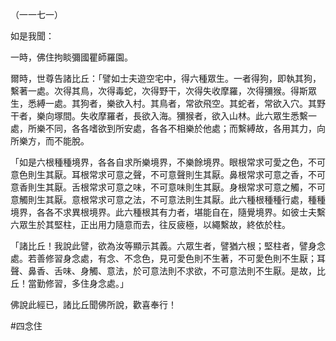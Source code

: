 （一一七一）

如是我聞：

一時，佛住拘睒彌國瞿師羅園。

爾時，世尊告諸比丘：「譬如士夫遊空宅中，得六種眾生。一者得狗，即執其狗，繫著一處。次得其鳥，次得毒蛇，次得野干，次得失收摩羅，次得獼猴。得斯眾生，悉縛一處。其狗者，樂欲入村。其鳥者，常欲飛空。其蛇者，常欲入穴。其野干者，樂向塚間。失收摩羅者，長欲入海。獼猴者，欲入山林。此六眾生悉繫一處，所樂不同，各各嗜欲到所安處，各各不相樂於他處；而繫縛故，各用其力，向所樂方，而不能脫。

「如是六根種種境界，各各自求所樂境界，不樂餘境界。眼根常求可愛之色，不可意色則生其厭。耳根常求可意之聲，不可意聲則生其厭。鼻根常求可意之香，不可意香則生其厭。舌根常求可意之味，不可意味則生其厭。身根常求可意之觸，不可意觸則生其厭。意根常求可意之法，不可意法則生其厭。此六種根種種行處，種種境界，各各不求異根境界。此六種根其有力者，堪能自在，隨覺境界。如彼士夫繫六眾生於其堅柱，正出用力隨意而去，往反疲極，以繩繫故，終依於柱。

「諸比丘！我說此譬，欲為汝等顯示其義。六眾生者，譬猶六根；堅柱者，譬身念處。若善修習身念處，有念、不念色，見可愛色則不生著，不可愛色則不生厭；耳聲、鼻香、舌味、身觸、意法，於可意法則不求欲，不可意法則不生厭。是故，比丘！當勤修習，多住身念處。」

佛說此經已，諸比丘聞佛所說，歡喜奉行！



#四念住
